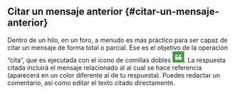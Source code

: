 ## Citar un mensaje anterior {#citar-un-mensaje-anterior}

Dentro de un hilo, en un foro, a menudo es más práctico para ser capaz de citar un mensaje de forma total o parcial. Ese es el objetivo de la operación “cita”, que es ejecutada con el icono de comillas dobles ![](../assets/graficos57.png). La respuesta citada incluirá el mensaje relacionado al al cual se hace referencia (aparecerá en un color diferente al de tu respuesta). Puedes redactar un comentario, así como editar el texto citado directamente.